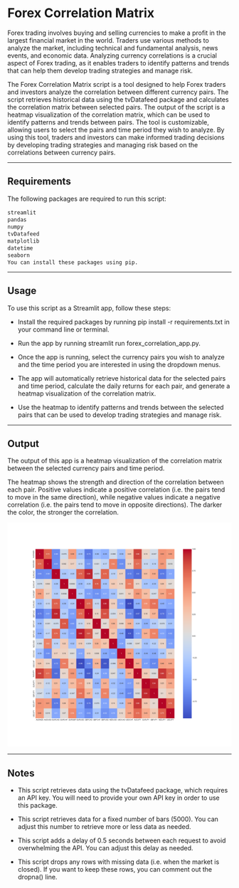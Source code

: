 # Forex Correlation Matrix

Forex trading involves buying and selling currencies to make a profit in the largest financial market in the world. Traders use various methods to analyze the market, including technical and fundamental analysis, news events, and economic data. Analyzing currency correlations is a crucial aspect of Forex trading, as it enables traders to identify patterns and trends that can help them develop trading strategies and manage risk.

The Forex Correlation Matrix script is a tool designed to help Forex traders and investors analyze the correlation between different currency pairs. The script retrieves historical data using the tvDatafeed package and calculates the correlation matrix between selected pairs. The output of the script is a heatmap visualization of the correlation matrix, which can be used to identify patterns and trends between pairs. The tool is customizable, allowing users to select the pairs and time period they wish to analyze. By using this tool, traders and investors can make informed trading decisions by developing trading strategies and managing risk based on the correlations between currency pairs.

---

## Requirements
The following packages are required to run this script:

    streamlit
    pandas
    numpy
    tvDatafeed
    matplotlib
    datetime
    seaborn
    You can install these packages using pip.

---

## Usage
To use this script as a Streamlit app, follow these steps:

- Install the required packages by running pip install -r requirements.txt in your command line or terminal.

- Run the app by running streamlit run forex_correlation_app.py.

- Once the app is running, select the currency pairs you wish to analyze and the time period you are interested in using the dropdown menus.

- The app will automatically retrieve historical data for the selected pairs and time period, calculate the daily returns for each pair, and generate a heatmap visualization of the correlation matrix.

- Use the heatmap to identify patterns and trends between the selected pairs that can be used to develop trading strategies and manage risk.

---

## Output
The output of this app is a heatmap visualization of the correlation matrix between the selected currency pairs and time period.

The heatmap shows the strength and direction of the correlation between each pair. Positive values indicate a positive correlation (i.e. the pairs tend to move in the same direction), while negative values indicate a negative correlation (i.e. the pairs tend to move in opposite directions). The darker the color, the stronger the correlation.

![Forex Correlation Matrix](./Images/CorrelationMatrix.png)

---

## Notes

- This script retrieves data using the tvDatafeed package, which requires an API key. You will need to provide your own API key in order to use this package.

- This script retrieves data for a fixed number of bars (5000). You can adjust this number to retrieve more or less data as needed.

- This script adds a delay of 0.5 seconds between each request to avoid overwhelming the API. You can adjust this delay as needed.

- This script drops any rows with missing data (i.e. when the market is closed). If you want to keep these rows, you can comment out the dropna() line.